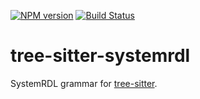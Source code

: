 [![NPM version](https://img.shields.io/npm/v/tree-sitter-systemrdl.svg)](https://www.npmjs.org/package/tree-sitter-systemrdl)
[![Build Status](https://travis-ci.org/drom/tree-sitter-systemrdl.svg?branch=master)](https://travis-ci.org/drom/tree-sitter-systemrdl)

# tree-sitter-systemrdl

SystemRDL grammar for [tree-sitter](https://github.com/tree-sitter/tree-sitter).
